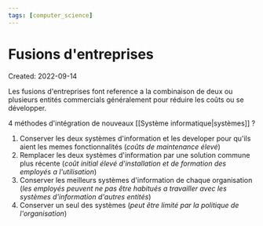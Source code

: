 ```yaml
---
tags: [computer_science] 
---
```

# Fusions d'entreprises
Created: 2022-09-14

Les fusions d'entreprises font reference a la combinaison de deux ou plusieurs entités commercials généralement pour réduire les coûts ou se développer.

4 méthodes d'intégration de nouveaux [[Système informatique|systèmes]]
?
1. Conserver les deux systèmes d'information et les developer pour qu'ils aient les memes fonctionnalités (*coûts de maintenance élevé*)
2. Remplacer les deux systèmes d'information par une solution commune plus récente (*coût initial élevé d'installation et de formation des employés a l'utilisation*)
3. Conserver les meilleurs systèmes d'information de chaque organisation (*les employés peuvent ne pas être habitués a travailler avec les systèmes d'information d'autres entités*)
4. Conserver un seul des systèmes (*peut être limité par la politique de l'organisation*)
<!--SR:!2024-03-08,52,130-->

